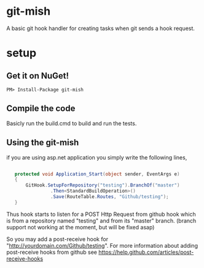 git-mish
========

A basic git hook handler for creating tasks when git sends a hook request.

setup
========

## Get it on NuGet!

    PM> Install-Package git-mish

## Compile the code

Basicly run the build.cmd to build and run the tests.

## Using the git-mish

if you are using asp.net application you simply write the following lines,

```csharp

   protected void Application_Start(object sender, EventArgs e)
   {
       GitHook.SetupForRepository("testing").BranchOf("master")
                .Then<StandardBuildOperation>()
                .Save(RouteTable.Routes, "Github/testing");
   }

```

Thus hook starts to listen for a POST Http Request from github hook which is
from a repository named "testing" and from its "master" branch. (branch support not working at the moment, but will be fixed asap)

So you may add a post-receive hook for "http://yourdomain.com/Github/testing". 
For more information about adding post-receive hooks from github see https://help.github.com/articles/post-receive-hooks

